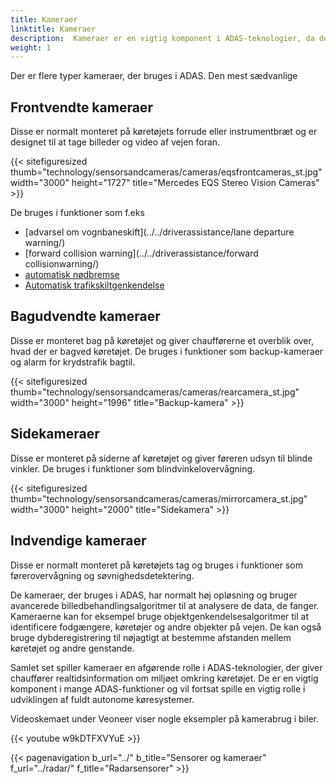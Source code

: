 ```yaml
---
title: Kameraer
linktitle: Kameraer
description:  Kameraer er en vigtig komponent i ADAS-teknologier, da de spiller en afgørende rolle i at levere realtidsinformation om miljøet omkring køretøjet.
weight: 1
---
```

<!-- markdownlint-disable MD033 -->
Der er flere typer kameraer, der bruges i ADAS. Den mest sædvanlige

## Frontvendte kameraer

Disse er normalt monteret på køretøjets forrude eller instrumentbræt og er designet til at tage billeder og video af vejen foran.

{{< sitefiguresized thumb="technology/sensorsandcameras/cameras/eqsfrontcameras_st.jpg" width="3000" height="1727" title="Mercedes EQS Stereo Vision Cameras" >}}

De bruges i funktioner som f.eks

- [advarsel om vognbaneskift](../../driverassistance/lane departure warning/)
- [forward collision warning](../../driverassistance/forward collisionwarning/)
- [automatisk nødbremse](../../driverassistance/automaticemergencybraking/)
- [Automatisk trafikskiltgenkendelse](../../driverassistance/trafficsignrecognition/)

## Bagudvendte kameraer

Disse er monteret bag på køretøjet og giver chaufførerne et overblik over, hvad der er bagved køretøjet. De bruges i funktioner som backup-kameraer og alarm for krydstrafik bagtil.

{{< sitefiguresized thumb="technology/sensorsandcameras/cameras/rearcamera_st.jpg" width="3000" height="1996" title="Backup-kamera" >}}

## Sidekameraer

Disse er monteret på siderne af køretøjet og giver føreren udsyn til blinde vinkler. De bruges i funktioner som blindvinkelovervågning.

{{< sitefiguresized thumb="technology/sensorsandcameras/cameras/mirrorcamera_st.jpg" width="3000" height="2000" title="Sidekamera" >}}

## Indvendige kameraer

Disse er normalt monteret på køretøjets tag og bruges i funktioner som førerovervågning og søvnighedsdetektering.

De kameraer, der bruges i ADAS, har normalt høj opløsning og bruger avancerede billedbehandlingsalgoritmer til at analysere de data, de fanger. Kameraerne kan for eksempel bruge objektgenkendelsesalgoritmer til at identificere fodgængere, køretøjer og andre objekter på vejen. De kan også bruge dybderegistrering til nøjagtigt at bestemme afstanden mellem køretøjet og andre genstande.

Samlet set spiller kameraer en afgørende rolle i ADAS-teknologier, der giver chauffører realtidsinformation om miljøet omkring køretøjet. De er en vigtig komponent i mange ADAS-funktioner og vil fortsat spille en vigtig rolle i udviklingen af ​​fuldt autonome køresystemer.

Videoskemaet under Veoneer viser nogle eksempler på kamerabrug i biler.

{{< youtube w9kDTFXVYuE >}}

{{< pagenavigation b_url="../" b_title="Sensorer og kameraer" f_url="../radar/" f_title="Radarsensorer" >}}